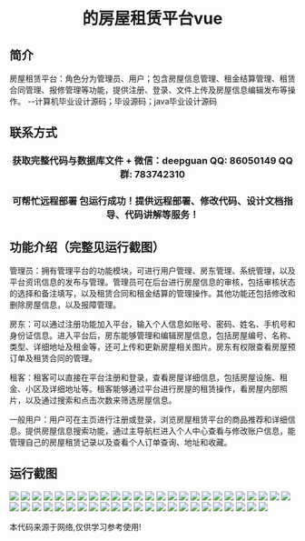 <p><h1 align="center">的房屋租赁平台vue</h1></p>

## 简介
房屋租赁平台：角色分为管理员、用户；包含房屋信息管理、租金结算管理、租赁合同管理、报修管理等功能，提供注册、登录、文件上传及房屋信息编辑发布等操作。    --计算机毕业设计源码；毕设源码；java毕业设计源码


## 联系方式
<p><h3 align="center">获取完整代码与数据库文件 + 微信：deepguan QQ: 86050149 QQ群: 783742310</h3></p>
<p><h3 align="center">可帮忙远程部署 包运行成功！提供远程部署、修改代码、设计文档指导、代码讲解等服务！</h3></p>

## 功能介绍（完整见运行截图）
管理员：拥有管理平台的功能模块，可进行用户管理、房东管理、系统管理，以及平台资讯信息的发布与管理。管理员可在后台进行房屋信息的审核，包括审核状态的选择和备注填写，以及租赁合同和租金结算的管理操作。其他功能还包括修改和删除房屋信息，以及报障管理。

房东：可以通过注册功能加入平台，输入个人信息如账号、密码、姓名、手机号和身份证信息。进入平台后，房东能够管理和编辑房屋信息，包括房屋编号、名称、类型、详细地址及租金等，还可上传和更新房屋相关图片。房东有权限查看房屋预订单及租赁合同的管理。

租客：租客可以直接在平台注册和登录，查看房屋详细信息，包括房屋设施、租金、小区及详细地址等。租客能够通过平台进行房屋的租赁操作，看房屋内部照片，以及通过搜索和点击次数来筛选房屋信息。

一般用户：用户可在主页进行注册或登录，浏览房屋租赁平台的商品推荐和详细信息。提供房屋信息搜索功能，通过主导航栏进入个人中心查看与修改账户信息，能管理自己的房屋租赁记录以及查看个人订单查询、地址和收藏。


## 运行截图
![](https://bs-1329754181.cos.ap-shanghai.myqcloud.com/ssm/HousingRentalPlatform/img/001.jpg)
![](https://bs-1329754181.cos.ap-shanghai.myqcloud.com/ssm/HousingRentalPlatform/img/002.jpg)
![](https://bs-1329754181.cos.ap-shanghai.myqcloud.com/ssm/HousingRentalPlatform/img/003.jpg)
![](https://bs-1329754181.cos.ap-shanghai.myqcloud.com/ssm/HousingRentalPlatform/img/004.jpg)
![](https://bs-1329754181.cos.ap-shanghai.myqcloud.com/ssm/HousingRentalPlatform/img/005.jpg)
![](https://bs-1329754181.cos.ap-shanghai.myqcloud.com/ssm/HousingRentalPlatform/img/006.jpg)
![](https://bs-1329754181.cos.ap-shanghai.myqcloud.com/ssm/HousingRentalPlatform/img/007.jpg)
![](https://bs-1329754181.cos.ap-shanghai.myqcloud.com/ssm/HousingRentalPlatform/img/008.jpg)
![](https://bs-1329754181.cos.ap-shanghai.myqcloud.com/ssm/HousingRentalPlatform/img/009.jpg)
![](https://bs-1329754181.cos.ap-shanghai.myqcloud.com/ssm/HousingRentalPlatform/img/010.jpg)
![](https://bs-1329754181.cos.ap-shanghai.myqcloud.com/ssm/HousingRentalPlatform/img/011.jpg)
![](https://bs-1329754181.cos.ap-shanghai.myqcloud.com/ssm/HousingRentalPlatform/img/012.jpg)
![](https://bs-1329754181.cos.ap-shanghai.myqcloud.com/ssm/HousingRentalPlatform/img/013.jpg)
![](https://bs-1329754181.cos.ap-shanghai.myqcloud.com/ssm/HousingRentalPlatform/img/014.jpg)
![](https://bs-1329754181.cos.ap-shanghai.myqcloud.com/ssm/HousingRentalPlatform/img/015.jpg)
![](https://bs-1329754181.cos.ap-shanghai.myqcloud.com/ssm/HousingRentalPlatform/img/016.jpg)
![](https://bs-1329754181.cos.ap-shanghai.myqcloud.com/ssm/HousingRentalPlatform/img/017.jpg)
![](https://bs-1329754181.cos.ap-shanghai.myqcloud.com/ssm/HousingRentalPlatform/img/018.jpg)
![](https://bs-1329754181.cos.ap-shanghai.myqcloud.com/ssm/HousingRentalPlatform/img/019.jpg)
![](https://bs-1329754181.cos.ap-shanghai.myqcloud.com/ssm/HousingRentalPlatform/img/020.jpg)
![](https://bs-1329754181.cos.ap-shanghai.myqcloud.com/ssm/HousingRentalPlatform/img/021.jpg)
![](https://bs-1329754181.cos.ap-shanghai.myqcloud.com/ssm/HousingRentalPlatform/img/022.jpg)
![](https://bs-1329754181.cos.ap-shanghai.myqcloud.com/ssm/HousingRentalPlatform/img/023.jpg)
![](https://bs-1329754181.cos.ap-shanghai.myqcloud.com/ssm/HousingRentalPlatform/img/024.jpg)
![](https://bs-1329754181.cos.ap-shanghai.myqcloud.com/ssm/HousingRentalPlatform/img/025.jpg)
![](https://bs-1329754181.cos.ap-shanghai.myqcloud.com/ssm/HousingRentalPlatform/img/026.jpg)
![](https://bs-1329754181.cos.ap-shanghai.myqcloud.com/ssm/HousingRentalPlatform/img/027.jpg)
![](https://bs-1329754181.cos.ap-shanghai.myqcloud.com/ssm/HousingRentalPlatform/img/028.jpg)
![](https://bs-1329754181.cos.ap-shanghai.myqcloud.com/ssm/HousingRentalPlatform/img/029.jpg)
![](https://bs-1329754181.cos.ap-shanghai.myqcloud.com/ssm/HousingRentalPlatform/img/030.jpg)
![](https://bs-1329754181.cos.ap-shanghai.myqcloud.com/ssm/HousingRentalPlatform/img/031.jpg)
![](https://bs-1329754181.cos.ap-shanghai.myqcloud.com/ssm/HousingRentalPlatform/img/032.jpg)
![](https://bs-1329754181.cos.ap-shanghai.myqcloud.com/ssm/HousingRentalPlatform/img/033.jpg)
![](https://bs-1329754181.cos.ap-shanghai.myqcloud.com/ssm/HousingRentalPlatform/img/034.jpg)
![](https://bs-1329754181.cos.ap-shanghai.myqcloud.com/ssm/HousingRentalPlatform/img/035.jpg)
![](https://bs-1329754181.cos.ap-shanghai.myqcloud.com/ssm/HousingRentalPlatform/img/036.jpg)
![](https://bs-1329754181.cos.ap-shanghai.myqcloud.com/ssm/HousingRentalPlatform/img/037.jpg)
![](https://bs-1329754181.cos.ap-shanghai.myqcloud.com/ssm/HousingRentalPlatform/img/038.jpg)
![](https://bs-1329754181.cos.ap-shanghai.myqcloud.com/ssm/HousingRentalPlatform/img/039.jpg)
![](https://bs-1329754181.cos.ap-shanghai.myqcloud.com/ssm/HousingRentalPlatform/img/040.jpg)
![](https://bs-1329754181.cos.ap-shanghai.myqcloud.com/ssm/HousingRentalPlatform/img/041.jpg)
![](https://bs-1329754181.cos.ap-shanghai.myqcloud.com/ssm/HousingRentalPlatform/img/042.jpg)
![](https://bs-1329754181.cos.ap-shanghai.myqcloud.com/ssm/HousingRentalPlatform/img/043.jpg)
![](https://bs-1329754181.cos.ap-shanghai.myqcloud.com/ssm/HousingRentalPlatform/img/044.jpg)
![](https://bs-1329754181.cos.ap-shanghai.myqcloud.com/ssm/HousingRentalPlatform/img/045.jpg)
![](https://bs-1329754181.cos.ap-shanghai.myqcloud.com/ssm/HousingRentalPlatform/img/046.jpg)
![](https://bs-1329754181.cos.ap-shanghai.myqcloud.com/ssm/HousingRentalPlatform/img/047.jpg)
![](https://bs-1329754181.cos.ap-shanghai.myqcloud.com/ssm/HousingRentalPlatform/img/048.jpg)

<p>本代码来源于网络,仅供学习参考使用!</p>
